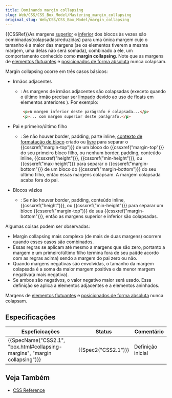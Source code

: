 ```yaml
---
title: Dominando margin collapsing
slug: Web/CSS/CSS_Box_Model/Mastering_margin_collapsing
original_slug: Web/CSS/CSS_Box_Model/margin_collapsing
---
```


{{CSSRef}}As margens [superior](/pt-BR/docs/Web/CSS/margin-top) e [inferior](/pt-BR/docs/Web/CSS/margin-bottom) dos blocos às vezes são combinadas(colapsadas/reduzidas) para uma única margem cujo o tamanho é a maior das margens (se os elementos tiverem a mesma margem, uma delas não será somada), combinado a ele, um comportamento conhecido como **margin collapsing**. Note que as margens de [elementos flutuantes](/pt-BR/docs/Web/CSS/float) e [posicionados de forma absoluta](/pt-BR/docs/Web/CSS/position#Absolute_positioning) nunca colapsam.

Margin collapsing ocorre em três casos básicos:

- Irmãos adjacentes

  - : As margens de irmãos adjacentes são colapsadas (execeto quando o último irmão precisar ser [limpado](/pt-BR/docs/Web/CSS/clear) devido ao uso de floats em elementos anteriores ). Por exemplo:

    ```html
     <p>A margem inferior deste parágrafo é colapsada...</p>
     <p>... com margem superior deste parágrafo.</p>
    ```

- Pai e primeiro/último filho
  - : Se não houver border, padding, parte inline, [contexto de formatação de bloco](/pt-BR/docs/Web/Guide/CSS/Block_formatting_context) criado ou [livre](/pt-BR/docs/Web/CSS/clear) para separar o {{cssxref("margin-top")}} de um bloco do {{cssxref("margin-top")}} do seu primeiro bloco filho, ou nenhum border, padding, conteúdo inline, {{cssxref("height")}}, {{cssxref("min-height")}}, ou {{cssxref("max-height")}} para separar o {{cssxref("margin-bottom")}} de um bloco do {{cssxref("margin-bottom")}} do seu último filho, então essas margens colapsam. A margem colapsada acaba fora do pai.
- Blocos vázios
  - : Se não houver border, padding, conteúdo inline, {{cssxref("height")}}, ou {{cssxref("min-height")}} para separar um bloco {{cssxref("margin-top")}} de sua {{cssxref("margin-bottom")}}, então as margens superior e inferior são colapsadas.

Algumas coisas podem ser observadas:

- Margin collapsing mais complexo (de mais de duas margens) ocorrem quando esses casos são combinados.
- Essas regras se aplicam até mesmo a margens que são zero, portanto a margem e um primeiro/último filho termina fora de seu pai(de acordo com as regras acima) sendo a margem do pai zero ou não.
- Quando margens negativas são envolvidas, o tamanho da margem colapsada é a soma da maior margem positiva e da menor margem negativa(a mais negativa).
- Se ambos são negativos, o valor negativo maior será usado. Essa definição se aplica a elementos adjacentes e a elementos aninhados.

Margens de [elementos flutuantes](/pt-BR/docs/Web/CSS/float) e [posicionados de forma absoluta](/pt-BR/docs/Web/CSS/position#Absolute_positioning) nunca colapsam.

## Especificações

| Espeficicações                                                                                       | Status                   | Comentário        |
| ---------------------------------------------------------------------------------------------------- | ------------------------ | ----------------- |
| {{SpecName("CSS2.1", "box.html#collapsing-margins", "margin collapsing")}} | {{Spec2("CSS2.1")}} | Definição inicial |

## Veja Também

- [CSS Reference](/pt-BR/docs/Web/CSS/CSS_Reference)
